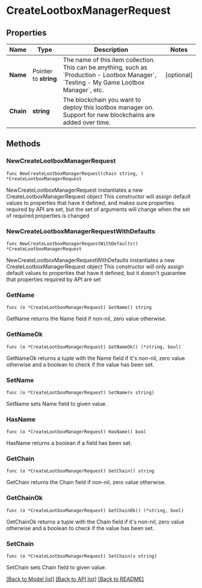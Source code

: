 # CreateLootboxManagerRequest

## Properties

Name | Type | Description | Notes
------------ | ------------- | ------------- | -------------
**Name** | Pointer to **string** | The name of this item collection. This can be anything, such as &#x60;Production - Lootbox Manager&#x60;, &#x60;Testing - My Game Lootbox Manager&#x60;, etc. | [optional] 
**Chain** | **string** | The blockchain you want to deploy this lootbox manager on. Support for new blockchains are added over time. | 

## Methods

### NewCreateLootboxManagerRequest

`func NewCreateLootboxManagerRequest(chain string, ) *CreateLootboxManagerRequest`

NewCreateLootboxManagerRequest instantiates a new CreateLootboxManagerRequest object
This constructor will assign default values to properties that have it defined,
and makes sure properties required by API are set, but the set of arguments
will change when the set of required properties is changed

### NewCreateLootboxManagerRequestWithDefaults

`func NewCreateLootboxManagerRequestWithDefaults() *CreateLootboxManagerRequest`

NewCreateLootboxManagerRequestWithDefaults instantiates a new CreateLootboxManagerRequest object
This constructor will only assign default values to properties that have it defined,
but it doesn't guarantee that properties required by API are set

### GetName

`func (o *CreateLootboxManagerRequest) GetName() string`

GetName returns the Name field if non-nil, zero value otherwise.

### GetNameOk

`func (o *CreateLootboxManagerRequest) GetNameOk() (*string, bool)`

GetNameOk returns a tuple with the Name field if it's non-nil, zero value otherwise
and a boolean to check if the value has been set.

### SetName

`func (o *CreateLootboxManagerRequest) SetName(v string)`

SetName sets Name field to given value.

### HasName

`func (o *CreateLootboxManagerRequest) HasName() bool`

HasName returns a boolean if a field has been set.

### GetChain

`func (o *CreateLootboxManagerRequest) GetChain() string`

GetChain returns the Chain field if non-nil, zero value otherwise.

### GetChainOk

`func (o *CreateLootboxManagerRequest) GetChainOk() (*string, bool)`

GetChainOk returns a tuple with the Chain field if it's non-nil, zero value otherwise
and a boolean to check if the value has been set.

### SetChain

`func (o *CreateLootboxManagerRequest) SetChain(v string)`

SetChain sets Chain field to given value.



[[Back to Model list]](../README.md#documentation-for-models) [[Back to API list]](../README.md#documentation-for-api-endpoints) [[Back to README]](../README.md)


